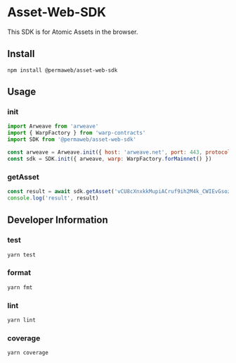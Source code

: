 # Asset-Web-SDK

This SDK is for Atomic Assets in the browser.

## Install

```
npm install @permaweb/asset-web-sdk
```

## Usage

### init

```js
import Arweave from 'arweave'
import { WarpFactory } from 'warp-contracts'
import SDK from '@permaweb/asset-web-sdk'

const arweave = Arweave.init({ host: 'arweave.net', port: 443, protocol: 'https' })
const sdk = SDK.init({ arweave, warp: WarpFactory.forMainnet() })
```


### getAsset

```js
const result = await sdk.getAsset('vCU8cXnxkkMupiACruf9ih2M4k_CWIEvGsozbY9jlzg')
console.log('result', result)
```

## Developer Information

### test

```sh
yarn test
```

### format

```sh
yarn fmt
```

### lint

```sh
yarn lint
```

### coverage

```sh
yarn coverage
```